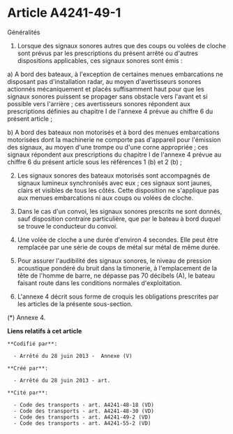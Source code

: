 # Article A4241-49-1

Généralités

1. Lorsque des signaux sonores autres que des coups ou volées de cloche sont prévus par les prescriptions du présent arrêté
ou d'autres dispositions applicables, ces signaux sonores sont émis :

a) A bord des bateaux, à l'exception de certaines menues embarcations ne disposant pas d'installation radar, au moyen
d'avertisseurs sonores actionnés mécaniquement et placés suffisamment haut pour que les signaux sonores puissent se propager
sans obstacle vers l'avant et si possible vers l'arrière ; ces avertisseurs sonores répondent aux prescriptions définies au
chapitre I de l'annexe 4 prévue au chiffre 6 du présent article ;

b) A bord des bateaux non motorisés et à bord des menues embarcations motorisées dont la machinerie ne comporte pas
d'appareil pour l'émission des signaux, au moyen d'une trompe ou d'une corne appropriée ; ces signaux répondent aux
prescriptions du chapitre I de l'annexe 4 prévue au chiffre 6 du présent article sous les références 1 (b) et 2 (b) ;

2. Les signaux sonores des bateaux motorisés sont accompagnés de signaux lumineux synchronisés avec eux ; ces signaux sont
jaunes, clairs et visibles de tous les côtés. Cette disposition ne s'applique pas aux menues embarcations ni aux coups ou
volées de cloche.

3. Dans le cas d'un convoi, les signaux sonores prescrits ne sont donnés, sauf disposition contraire particulière, que par le
bateau à bord duquel se trouve le conducteur du convoi.

4. Une volée de cloche a une durée d'environ 4 secondes. Elle peut être remplacée par une série de coups de métal sur métal
de même durée.

5. Pour assurer l'audibilité des signaux sonores, le niveau de pression acoustique pondéré du bruit dans la timonerie, à
l'emplacement de la tête de l'homme de barre, ne dépasse pas 70 décibels (A), le bateau faisant route dans les conditions
normales d'exploitation.

6. L'annexe 4 décrit sous forme de croquis les obligations prescrites par les articles de la présente sous-section.

(*) Annexe 4.

**Liens relatifs à cet article**

	**Codifié par**:

	  - Arrêté du 28 juin 2013 -  Annexe (V)

	**Créé par**:

	  - Arrêté du 28 juin 2013 - art.

	**Cité par**:

	  - Code des transports - art. A4241-48-18 (VD)
	  - Code des transports - art. A4241-48-30 (VD)
	  - Code des transports - art. A4241-49-2 (VD)
	  - Code des transports - art. A4241-55-2 (VD)
